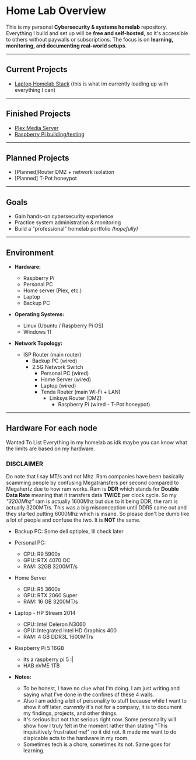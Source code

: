 # Home Lab Overview

This is my personal **Cybersecurity & systems homelab** repository.
Everything I build and set up will be **free and self-hosted**, so it's accessible to others without paywalls or subscriptions.
The focus is on **learning, monitoring, and documenting real-world setups**.

---

## Current Projects

- [Laptop Homelab Stack](./Laptop%20Homelab%20Stack/README.md)
  (this is what im currently loading up with everything I can)

---

## Finished Projects

- [Plex Media Server](./plex-server/README.md)
- [Raspberry Pi building/testing](./raspberry-pi/README.md)

---

## Planned Projects

- [Planned]Router DMZ + network isolation
- [Planned] T-Pot honeypot

---

## Goals
- Gain hands-on cybersecurity experience
- Practice system administration & monitoring
- Build a "professional" homelab portfolio *(hopefully)*

---

## Environment
- **Hardware:**
  - Raspberry Pi
  - Personal PC
  - Home server (Plex, etc.)
  - Laptop
  - Backup PC
  
- **Operating Systems:**
  - Linux (Ubuntu / Raspberry Pi OS)
  - Windows 11
  
- **Network Topology:**
  - ISP Router (main router)  
    - Backup PC (wired)  
    - 2.5G Network Switch
      - Personal PC (wired) 
      - Home Server (wired)
      - Laptop (wired)
      - Tenda Router (main Wi-Fi + LAN)  
        - Linksys Router (DMZ)  
          - Raspberry Pi (wired - T-Pot honeypot)
            
---

## **Hardware For each node** 
Wanted To List Everything in my homelab as idk maybe you can know what the limits are based on my hardware.

### DISCLAIMER
Do note that I say MT/s and not Mhz. Ram companies have been basically scamming people by confusing Megatransfers per second compared to Megahertz due to how ram works. Ram is **DDR** which stands for **Double Data Rate** meaning that it transfers data **TWICE** per clock cycle. So my *"3200Mhz"* ram is actually 1600Mhz but due to it being DDR, the ram is actually 3200MT/s. This was a big misconception until DDR5 came out and they started putting 6000Mhz which is insane. So please don't be dumb like a lot of people and confuse the two. It is **NOT** the same.

- Backup PC: Some dell optiplex, Ill check later

- Personal PC:
  - CPU: R9 5900x
  - GPU: RTX 4070 OC
  - RAM: 32GB 3200MT/s

- Home Server
  - CPU: R5 3600x
  - GPU: RTX 2060 Super
  - RAM: 16 GB 3200MT/s

- Laptop - HP Stream 2014
  - CPU: Intel Celeron N3060
  - GPU: Integrated Intel HD Graphics 400
  - RAM: 4 GB DDR3L 1600MT/s

- Raspberry Pi 5 16GB
  - Its a raspberry pi 5 :|
  - HAB nVME 1TB



- **Notes:**
  - To be honest, I have no clue what I'm doing. I am just writing and saying what I've done in the confines of these 4 walls. 
  - Also I am adding a bit of personality to stuff because while I want to show it off later, *currently* it's not for a company, it is to document my findings, projects, and other things.
  - It's serious but not that serious right now. Some personality will show how I truly felt in the moment rather than stating "This inquisitively frustrated me!" no it did not. It made me want to do dispicable acts to the hardware in my room. 
  - Sometimes tech is a chore, sometimes its not. Same goes for learning.

